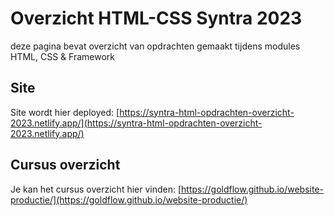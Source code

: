 # Overzicht HTML-CSS Syntra 2023

deze pagina bevat overzicht van opdrachten gemaakt tijdens modules HTML, CSS & Framework

## Site

Site wordt hier deployed: [https://syntra-html-opdrachten-overzicht-2023.netlify.app/](https://syntra-html-opdrachten-overzicht-2023.netlify.app/)

## Cursus overzicht

Je kan het cursus overzicht hier vinden: [https://goldflow.github.io/website-productie/](https://goldflow.github.io/website-productie/)
